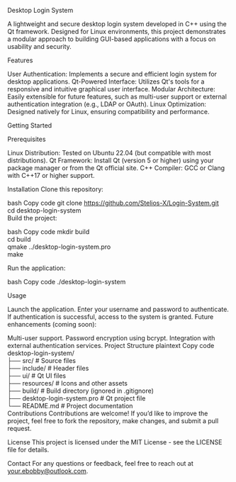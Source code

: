 Desktop Login System

A lightweight and secure desktop login system developed in C++ using the Qt framework. Designed for Linux environments, this project demonstrates a modular approach to building GUI-based applications with a focus on usability and security.

Features

User Authentication: Implements a secure and efficient login system for desktop applications.
Qt-Powered Interface: Utilizes Qt's tools for a responsive and intuitive graphical user interface.
Modular Architecture: Easily extensible for future features, such as multi-user support or external authentication integration (e.g., LDAP or OAuth).
Linux Optimization: Designed natively for Linux, ensuring compatibility and performance.

Getting Started

Prerequisites

Linux Distribution: Tested on Ubuntu 22.04 (but compatible with most distributions).
Qt Framework: Install Qt (version 5 or higher) using your package manager or from the Qt official site.
C++ Compiler: GCC or Clang with C++17 or higher support.

Installation
Clone this repository:

bash
Copy code
git clone https://github.com/Stelios-X/Login-System.git  
cd desktop-login-system  
Build the project:

bash
Copy code
mkdir build  
cd build  
qmake ../desktop-login-system.pro  
make  

Run the application:

bash
Copy code
./desktop-login-system  

Usage

Launch the application.
Enter your username and password to authenticate.
If authentication is successful, access to the system is granted.
Future enhancements (coming soon):

Multi-user support.
Password encryption using bcrypt.
Integration with external authentication services.
Project Structure
plaintext
Copy code
desktop-login-system/  
├── src/            # Source files  
├── include/        # Header files  
├── ui/             # Qt UI files  
├── resources/      # Icons and other assets  
├── build/          # Build directory (ignored in .gitignore)  
├── desktop-login-system.pro  # Qt project file  
└── README.md       # Project documentation  
Contributions
Contributions are welcome! If you’d like to improve the project, feel free to fork the repository, make changes, and submit a pull request.

License
This project is licensed under the MIT License - see the LICENSE file for details.

Contact
For any questions or feedback, feel free to reach out at your.ebobby@outlook.com.

